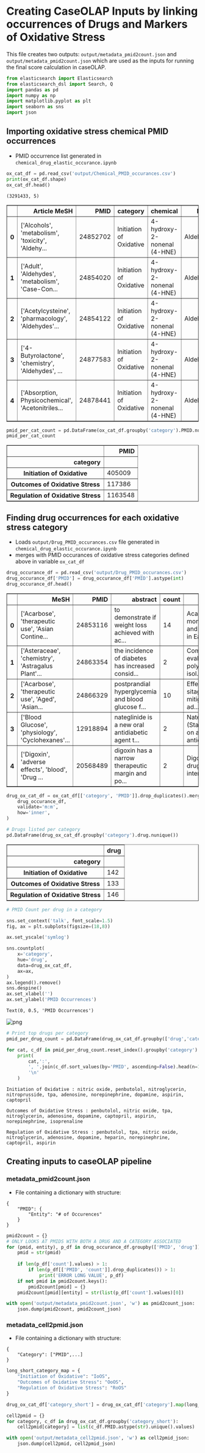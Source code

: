 
# Creating CaseOLAP Inputs by linking occurrences of Drugs and Markers of Oxidative Stress

This file creates two outputs: `output/metadata_pmid2count.json` and `output/metadata_pmid2count.json` which are used as the inputs for running the final score calculation in caseOLAP. 


```python
from elasticsearch import Elasticsearch
from elasticsearch_dsl import Search, Q
import pandas as pd
import numpy as np
import matplotlib.pyplot as plt
import seaborn as sns
import json
```

## Importing oxidative stress chemical PMID occurrences
- PMID occurrence list generated in `chemical_drug_elastic_occurance.ipynb`



```python
ox_cat_df = pd.read_csv('output/Chemical_PMID_occurances.csv')
print(ox_cat_df.shape)
ox_cat_df.head()
```

    (3291433, 5)





<div>
<style scoped>
    .dataframe tbody tr th:only-of-type {
        vertical-align: middle;
    }

    .dataframe tbody tr th {
        vertical-align: top;
    }

    .dataframe thead th {
        text-align: right;
    }
</style>
<table border="1" class="dataframe">
  <thead>
    <tr style="text-align: right;">
      <th></th>
      <th>Article MeSH</th>
      <th>PMID</th>
      <th>category</th>
      <th>chemical</th>
      <th>MeSH</th>
    </tr>
  </thead>
  <tbody>
    <tr>
      <th>0</th>
      <td>['Alcohols', 'metabolism', 'toxicity', 'Aldehy...</td>
      <td>24852702</td>
      <td>Initiation of Oxidative</td>
      <td>4-hydroxy-2-nonenal (4-HNE)</td>
      <td>Aldehydes</td>
    </tr>
    <tr>
      <th>1</th>
      <td>['Adult', 'Aldehydes', 'metabolism', 'Case-Con...</td>
      <td>24854020</td>
      <td>Initiation of Oxidative</td>
      <td>4-hydroxy-2-nonenal (4-HNE)</td>
      <td>Aldehydes</td>
    </tr>
    <tr>
      <th>2</th>
      <td>['Acetylcysteine', 'pharmacology', 'Aldehydes'...</td>
      <td>24854122</td>
      <td>Initiation of Oxidative</td>
      <td>4-hydroxy-2-nonenal (4-HNE)</td>
      <td>Aldehydes</td>
    </tr>
    <tr>
      <th>3</th>
      <td>['4-Butyrolactone', 'chemistry', 'Aldehydes', ...</td>
      <td>24877583</td>
      <td>Initiation of Oxidative</td>
      <td>4-hydroxy-2-nonenal (4-HNE)</td>
      <td>Aldehydes</td>
    </tr>
    <tr>
      <th>4</th>
      <td>['Absorption, Physicochemical', 'Acetonitriles...</td>
      <td>24878441</td>
      <td>Initiation of Oxidative</td>
      <td>4-hydroxy-2-nonenal (4-HNE)</td>
      <td>Aldehydes</td>
    </tr>
  </tbody>
</table>
</div>




```python
pmid_per_cat_count = pd.DataFrame(ox_cat_df.groupby('category').PMID.nunique())
pmid_per_cat_count
```




<div>
<style scoped>
    .dataframe tbody tr th:only-of-type {
        vertical-align: middle;
    }

    .dataframe tbody tr th {
        vertical-align: top;
    }

    .dataframe thead th {
        text-align: right;
    }
</style>
<table border="1" class="dataframe">
  <thead>
    <tr style="text-align: right;">
      <th></th>
      <th>PMID</th>
    </tr>
    <tr>
      <th>category</th>
      <th></th>
    </tr>
  </thead>
  <tbody>
    <tr>
      <th>Initiation of Oxidative</th>
      <td>405009</td>
    </tr>
    <tr>
      <th>Outcomes of Oxidative Stress</th>
      <td>117386</td>
    </tr>
    <tr>
      <th>Regulation of Oxidative Stress</th>
      <td>1163548</td>
    </tr>
  </tbody>
</table>
</div>



## Finding drug occurrences for each oxidative stress category
- Loads `output/Drug_PMID_occurances.csv` file generated in `chemical_drug_elastic_occurance.ipynb`
- merges with PMID occurances of oxidative stress categories defined above in variable `ox_cat_df`




```python
drug_occurance_df = pd.read_csv('output/Drug_PMID_occurances.csv')
drug_occurance_df['PMID'] = drug_occurance_df['PMID'].astype(int)
drug_occurance_df.head()
```




<div>
<style scoped>
    .dataframe tbody tr th:only-of-type {
        vertical-align: middle;
    }

    .dataframe tbody tr th {
        vertical-align: top;
    }

    .dataframe thead th {
        text-align: right;
    }
</style>
<table border="1" class="dataframe">
  <thead>
    <tr style="text-align: right;">
      <th></th>
      <th>MeSH</th>
      <th>PMID</th>
      <th>abstract</th>
      <th>count</th>
      <th>title</th>
      <th>drug</th>
    </tr>
  </thead>
  <tbody>
    <tr>
      <th>0</th>
      <td>['Acarbose', 'therapeutic use', 'Asian Contine...</td>
      <td>24853116</td>
      <td>to demonstrate if weight loss achieved with ac...</td>
      <td>14</td>
      <td>Acarbose monotherapy and weight loss in Easter...</td>
      <td>acarbose</td>
    </tr>
    <tr>
      <th>1</th>
      <td>['Asteraceae', 'chemistry', 'Astragalus Plant'...</td>
      <td>24863354</td>
      <td>the incidence of diabetes has increased consid...</td>
      <td>2</td>
      <td>Comparative evaluation of polysaccharides isol...</td>
      <td>acarbose</td>
    </tr>
    <tr>
      <th>2</th>
      <td>['Acarbose', 'therapeutic use', 'Aged', 'Asian...</td>
      <td>24866329</td>
      <td>postprandial hyperglycemia and blood glucose f...</td>
      <td>10</td>
      <td>Effects of sitagliptin or mitiglinide as an ad...</td>
      <td>acarbose</td>
    </tr>
    <tr>
      <th>3</th>
      <td>['Blood Glucose', 'physiology', 'Cyclohexanes'...</td>
      <td>12918894</td>
      <td>nateglinide is a new oral antidiabetic agent t...</td>
      <td>2</td>
      <td>Nateglinide (Starlix): update on a new antidia...</td>
      <td>acarbose</td>
    </tr>
    <tr>
      <th>4</th>
      <td>['Digoxin', 'adverse effects', 'blood', 'Drug ...</td>
      <td>20568489</td>
      <td>digoxin has a narrow therapeutic margin and po...</td>
      <td>2</td>
      <td>Digoxin: serious drug interactions.</td>
      <td>acarbose</td>
    </tr>
  </tbody>
</table>
</div>




```python
drug_ox_cat_df = ox_cat_df[['category', 'PMID']].drop_duplicates().merge(
    drug_occurance_df,
    validate='m:m',
    how='inner',
)
```


```python
# Drugs listed per category
pd.DataFrame(drug_ox_cat_df.groupby('category').drug.nunique())
```




<div>
<style scoped>
    .dataframe tbody tr th:only-of-type {
        vertical-align: middle;
    }

    .dataframe tbody tr th {
        vertical-align: top;
    }

    .dataframe thead th {
        text-align: right;
    }
</style>
<table border="1" class="dataframe">
  <thead>
    <tr style="text-align: right;">
      <th></th>
      <th>drug</th>
    </tr>
    <tr>
      <th>category</th>
      <th></th>
    </tr>
  </thead>
  <tbody>
    <tr>
      <th>Initiation of Oxidative</th>
      <td>142</td>
    </tr>
    <tr>
      <th>Outcomes of Oxidative Stress</th>
      <td>133</td>
    </tr>
    <tr>
      <th>Regulation of Oxidative Stress</th>
      <td>146</td>
    </tr>
  </tbody>
</table>
</div>




```python
# PMID Count per drug in a category

sns.set_context('talk', font_scale=1.5)
fig, ax = plt.subplots(figsize=(18,8))

ax.set_yscale('symlog')

sns.countplot(
    x='category',
    hue='drug',
    data=drug_ox_cat_df,
    ax=ax,
)
ax.legend().remove()
sns.despine()
ax.set_xlabel('')
ax.set_ylabel('PMID Occurrences')
```




    Text(0, 0.5, 'PMID Occurrences')




![png](output_9_1.png)



```python
# Print top drugs per category
pmid_per_drug_count = pd.DataFrame(drug_ox_cat_df.groupby(['drug','category']).PMID.nunique())

for cat, c_df in pmid_per_drug_count.reset_index().groupby('category'):
    print(
        cat,':',
        ', '.join(c_df.sort_values(by='PMID', ascending=False).head(n=10).drug.values),
        '\n'
    )
```

    Initiation of Oxidative : nitric oxide, penbutolol, nitroglycerin, nitroprusside, tpa, adenosine, norepinephrine, dopamine, aspirin, captopril 
    
    Outcomes of Oxidative Stress : penbutolol, nitric oxide, tpa, nitroglycerin, adenosine, dopamine, captopril, aspirin, norepinephrine, isoprenaline 
    
    Regulation of Oxidative Stress : penbutolol, tpa, nitric oxide, nitroglycerin, adenosine, dopamine, heparin, norepinephrine, captopril, aspirin 
    


## Creating inputs to caseOLAP pipeline

### metadata_pmid2count.json
- File containing a dictionary with structure:
```
{
    "PMID": {
        "Entity": "# of Occurences"
    }
}
```


```python
pmid2count = {}
# ONLY LOOKS AT PMIDS WITH BOTH A DRUG AND A CATEGORY ASSOCIATED
for (pmid, entity), p_df in drug_occurance_df.groupby(['PMID', 'drug']):
    pmid = str(pmid)
    
    if len(p_df['count'].values) > 1:
        if len(p_df[['PMID', 'count']].drop_duplicates()) > 1:
            print('ERROR LONG VALUE', p_df)
    if not pmid in pmid2count.keys():
        pmid2count[pmid] = {}
    pmid2count[pmid][entity] = str(list(p_df['count'].values)[0])
```


```python
with open('output/metadata_pmid2count.json', 'w') as pmid2count_json:
    json.dump(pmid2count, pmid2count_json)    
```

### metadata_cell2pmid.json
- File containing a dictionary with structure:
```
{
    "Category": ["PMID",...]
}
```


```python
long_short_category_map = {
    "Initiation of Oxidative": "IoOS",
    "Outcomes of Oxidative Stress": "OoOS",
    "Regulation of Oxidative Stress": "RoOS"
}
```


```python
drug_ox_cat_df['category_short'] = drug_ox_cat_df['category'].map(long_short_category_map)
```


```python
cell2pmid = {}
for category, c_df in drug_ox_cat_df.groupby('category_short'):
    cell2pmid[category] = list(c_df.PMID.astype(str).unique().values)
```


```python
with open('output/metadata_cell2pmid.json', 'w') as cell2pmid_json:
    json.dump(cell2pmid, cell2pmid_json)    
```
